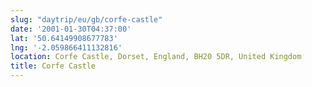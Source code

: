 ```yaml
---
slug: "daytrip/eu/gb/corfe-castle"
date: '2001-01-30T04:37:00'
lat: '50.64149908677783'
lng: '-2.059866411132816'
location: Corfe Castle, Dorset, England, BH20 5DR, United Kingdom
title: Corfe Castle
---
```



